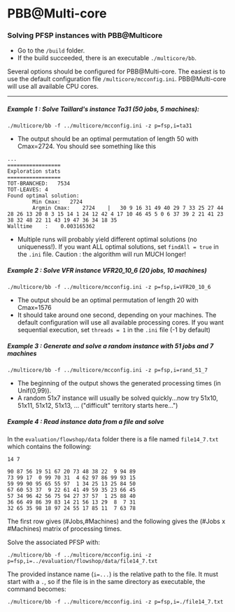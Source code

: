 # PBB@Multi-core

### Solving PFSP instances with PBB@Multicore

- Go to the `/build` folder.
- If the build succeeded, there is an executable `./multicore/bb`.

Several options should be configured for PBB@Multi-core. The easiest is to use the default configuration file `/multicore/mcconfig.ini`. PBB@Multi-core will use all available CPU cores.

_________________________________________

##### Example 1 : Solve Taillard's instance Ta31 (50 jobs, 5 machines):

`./multicore/bb -f ../multicore/mcconfig.ini -z p=fsp,i=ta31`

- The output should be an optimal permutation of length 50 with Cmax=2724. You should see something like this
```
...
=================
Exploration stats
=================
TOT-BRANCHED:	7534
TOT-LEAVES:	4
Found optimal solution:
        Min Cmax:	2724
        Argmin Cmax:	2724	|	30 9 16 31 49 40 29 7 33 25 27 44 28 26 13 20 8 3 15 14 1 24 12 42 4 17 10 46 45 5 0 6 37 39 2 21 41 23 38 32 48 22 11 43 19 47 36 34 18 35
Walltime	:	 0.003165362
```
- Multiple runs will probably yield different optimal solutions (no uniqueness!). If you want ALL optimal solutions, set `findAll = true` in the `.ini` file. Caution : the algorithm will run MUCH longer!

##### Example 2 : Solve VFR instance VFR20_10_6 (20 jobs, 10 machines)

`./multicore/bb -f ../multicore/mcconfig.ini -z p=fsp,i=VFR20_10_6`

- The output should be an optimal permutation of length 20 with Cmax=1576
- It should take around one second, depending on your machines. The default configuration will use all available processing cores. If you want sequential execution, set `threads = 1` in the `.ini` file (-1 by default)

##### Example 3 : Generate and solve a random instance with 51 jobs and 7 machines

`./multicore/bb -f ../multicore/mcconfig.ini -z p=fsp,i=rand_51_7`

- The beginning of the output shows the generated processing times (in Unif(0,99)).
- A random 51x7 instance will usually be solved quickly...now try 51x10, 51x11, 51x12, 51x13, ... ("difficult" territory starts here...")


##### Example 4 : Read instance data from a file and solve

In the `evaluation/flowshop/data` folder there is a file named `file14_7.txt` which contains the following:

```
14 7

90 87 56 19 51 67 20 73 48 38 22  9 94 89
73 99 17  0 99 70 31  4 62 97 86 99 93 15
59 99 90 95 65 55 97  1 34 25 13 25 84 50
67 60 53 37  9 22 61 41 49 59 35 23 66 45
57 34 96 42 56 75 94 27 37 57  1 25 88 40
36 66 49 86 39 83 14 21 56 13 29  8  7 31
32 65 35 98 18 97 24 55 17 85 11  7 63 78
```

The first row gives (#Jobs,#Machines) and the following gives the (#Jobs x #Machines) matrix of processing times.

Solve the associated PFSP with:

`./multicore/bb -f ../multicore/mcconfig.ini -z p=fsp,i=../evaluation/flowshop/data/file14_7.txt`

The provided instance name (`i=...`) is the relative path to the file. It must start with a `.`, so if the file is in the same directory as executable, the command becomes:

`./multicore/bb -f ../multicore/mcconfig.ini -z p=fsp,i=./file14_7.txt`
